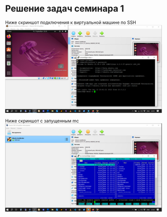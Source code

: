 # Решение задач семинара 1

Ниже скриншот подключения к виртуальной машине по SSH
![Скриншот](./screenshot.jpg)

Ниже скриншот с запущенным mc
![Скриншот](./screenshot_mc.jpg)


